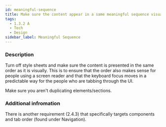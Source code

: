 ```yaml
---
id: meaningful-sequence
title: Make sure the content appear in a same meaningful sequence visually and in the source file
tags:
  - 1.3.2 A
  - Tech
  - Design
sidebar_label: Meaningful Sequence
---
```


### Description

Turn off style sheets and make sure the content is presented in the same order as it is visually. This is to ensure that the order also makes sense for people using a screen reader and that the keyboard focus moves in a predictable way for the people who are tabbing through the UI.  

Make sure you aren't duplicating elements/sections.

### Additional infromation

There is another requirement (2.4.3) that specifically targets components and tab order (found under Navigation).
